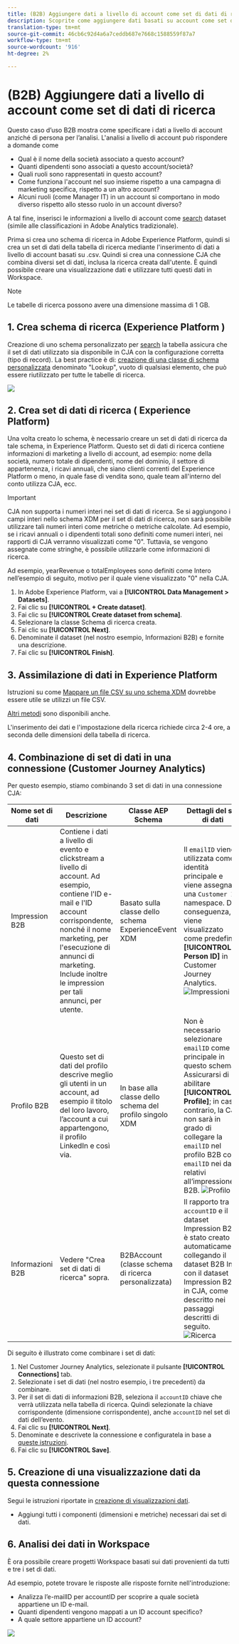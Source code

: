 ```yaml
---
title: (B2B) Aggiungere dati a livello di account come set di dati di ricerca
description: Scoprite come aggiungere dati basati su account come set di dati di ricerca a CJA
translation-type: tm+mt
source-git-commit: 46cb6c92d4a6a7ceddb687e7668c1588559f87a7
workflow-type: tm+mt
source-wordcount: '916'
ht-degree: 2%

---
```



# (B2B) Aggiungere dati a livello di account come set di dati di ricerca

Questo caso d’uso B2B mostra come specificare i dati a livello di account anziché di persona per l’analisi. L&#39;analisi a livello di account può rispondere a domande come

* Qual è il nome della società associato a questo account?
* Quanti dipendenti sono associati a questo account/società?
* Quali ruoli sono rappresentati in questo account?
* Come funziona l&#39;account nel suo insieme rispetto a una campagna di marketing specifica, rispetto a un altro account?
* Alcuni ruoli (come Manager IT) in un account si comportano in modo diverso rispetto allo stesso ruolo in un account diverso?

A tal fine, inserisci le informazioni a livello di account come [search](/help/getting-started/cja-glossary.md) dataset (simile alle classificazioni in Adobe Analytics  tradizionale).

Prima si crea uno schema di ricerca in Adobe Experience Platform, quindi si crea un set di dati della tabella di ricerca mediante l&#39;inserimento di dati a livello di account basati su .csv. Quindi si crea una connessione CJA che combina diversi set di dati, inclusa la ricerca creata dall&#39;utente. È quindi possibile creare una visualizzazione dati e utilizzare tutti questi dati in Workspace.

>[!NOTE]
>
>Le tabelle di ricerca possono avere una dimensione massima di 1 GB.

## 1. Crea schema di ricerca (Experience Platform )

Creazione di uno schema personalizzato per [search](/help/getting-started/cja-glossary.md) la tabella assicura che il set di dati utilizzato sia disponibile in CJA con la configurazione corretta (tipo di record). La best practice è di: [creazione di una classe di schema personalizzata](https://docs.adobe.com/content/help/en/experience-platform/xdm/tutorials/create-schema-ui.html#create-new-class) denominato &quot;Lookup&quot;, vuoto di qualsiasi elemento, che può essere riutilizzato per tutte le tabelle di ricerca.

![](assets/create-new-class.png)

## 2. Crea set di dati di ricerca ( Experience Platform)

Una volta creato lo schema, è necessario creare un set di dati di ricerca da tale schema, in  Experience Platform. Questo set di dati di ricerca contiene informazioni di marketing a livello di account, ad esempio: nome della società, numero totale di dipendenti, nome del dominio, il settore di appartenenza, i ricavi annuali, che siano clienti correnti del Experience Platform  o meno, in quale fase di vendita sono, quale team all&#39;interno del conto utilizza CJA, ecc.

>[!IMPORTANT]
>
>CJA non supporta i numeri interi nei set di dati di ricerca. Se si aggiungono i campi interi nello schema XDM per il set di dati di ricerca, non sarà possibile utilizzare tali numeri interi come metriche o metriche calcolate. Ad esempio, se i ricavi annuali o i dipendenti totali sono definiti come numeri interi, nei rapporti di CJA verranno visualizzati come &quot;0&quot;. Tuttavia, se vengono assegnate come stringhe, è possibile utilizzarle come informazioni di ricerca.

Ad esempio, yearRevenue o totalEmployees sono definiti come Intero nell’esempio di seguito, motivo per il quale viene visualizzato &quot;0&quot; nella CJA.

1. In Adobe Experience Platform, vai a **[!UICONTROL Data Management > Datasets]**.
1. Fai clic su **[!UICONTROL + Create dataset]**.
1. Fai clic su **[!UICONTROL Create dataset from schema]**.
1. Selezionare la classe Schema di ricerca creata.
1. Fai clic su **[!UICONTROL Next]**.
1. Denominate il dataset (nel nostro esempio, Informazioni B2B) e fornite una descrizione.
1. Fai clic su **[!UICONTROL Finish]**.

## 3. Assimilazione di dati in  Experience Platform

Istruzioni su come [Mappare un file CSV su uno schema XDM](https://docs.adobe.com/content/help/en/experience-platform/ingestion/tutorials/map-a-csv-file.html) dovrebbe essere utile se utilizzi un file CSV.

[Altri metodi](https://docs.adobe.com/content/help/en/experience-platform/ingestion/home.html) sono disponibili anche.

L&#39;inserimento dei dati e l&#39;impostazione della ricerca richiede circa 2-4 ore, a seconda delle dimensioni della tabella di ricerca.

## 4. Combinazione di set di dati in una connessione (Customer Journey Analytics)

Per questo esempio, stiamo combinando 3 set di dati in una connessione CJA:

| Nome set di dati | Descrizione | Classe AEP Schema | Dettagli del set di dati |
|---|---|---|---|
| Impression B2B | Contiene i dati a livello di evento e clickstream a livello di account. Ad esempio, contiene l&#39;ID e-mail e l&#39;ID account corrispondente, nonché il nome marketing, per l&#39;esecuzione di annunci di marketing. Include inoltre le impression per tali annunci, per utente. | Basato sulla classe dello schema ExperienceEvent XDM | Il `emailID` viene utilizzata come identità principale e viene assegnata una `Customer ID` namespace. Di conseguenza, viene visualizzato come predefinito **[!UICONTROL Person ID]** in Customer Journey Analytics. ![Impressioni](assets/impressions-mixins.png) |
| Profilo B2B | Questo set di dati del profilo descrive meglio gli utenti in un account, ad esempio il titolo del loro lavoro, l’account a cui appartengono, il profilo LinkedIn e così via. | In base alla classe dello schema del profilo singolo XDM | Non è necessario selezionare `emailID` come ID principale in questo schema. Assicurarsi di abilitare **[!UICONTROL Profile]**; in caso contrario, la CJA non sarà in grado di collegare la `emailID` nel profilo B2B con `emailID` nei dati relativi all’impressione B2B. ![Profilo](assets/profile-mixins.png) |
| Informazioni B2B | Vedere &quot;Crea set di dati di ricerca&quot; sopra. | B2BAccount (classe schema di ricerca personalizzata) | Il rapporto tra `accountID` e il dataset Impression B2B è stato creato automaticamente collegando il dataset B2B Info con il dataset Impression B2B in CJA, come descritto nei passaggi descritti di seguito. ![Ricerca](assets/lookup-mixins.png) |

Di seguito è illustrato come combinare i set di dati:

1. Nel Customer Journey Analytics, selezionate il pulsante **[!UICONTROL Connections]** tab.
1. Selezionate i set di dati (nel nostro esempio, i tre precedenti) da combinare.
1. Per il set di dati di informazioni B2B, seleziona il `accountID` chiave che verrà utilizzata nella tabella di ricerca. Quindi selezionate la chiave corrispondente (dimensione corrispondente), anche `accountID` nel set di dati dell’evento.
1. Fai clic su **[!UICONTROL Next]**.
1. Denominate e descrivete la connessione e configuratela in base a [queste istruzioni](/help/connections/create-connection.md).
1. Fai clic su **[!UICONTROL Save]**.

## 5. Creazione di una visualizzazione dati da questa connessione

Segui le istruzioni riportate in [creazione di visualizzazioni dati](/help/data-views/create-dataview.md).

* Aggiungi tutti i componenti (dimensioni e metriche) necessari dai set di dati.

## 6. Analisi dei dati in Workspace

È ora possibile creare progetti Workspace basati sui dati provenienti da tutti e tre i set di dati.

Ad esempio, potete trovare le risposte alle risposte fornite nell&#39;introduzione:

* Analizza l’e-mailID per accountID per scoprire a quale società appartiene un ID e-mail.
* Quanti dipendenti vengono mappati a un ID account specifico?
* A quale settore appartiene un ID account?

![](assets/project-lookup.png)
